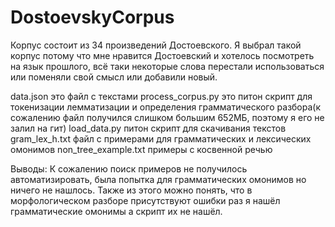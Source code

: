 # DostoevskyCorpus
Корпус состоит из 34 произведений Достоевского. Я выбрал такой корпус потому что мне нравится Достоевский и хотелось посмотреть на язык прошлого, всё таки некоторые слова перестали использоваться или поменяли свой смысл или добавили новый.

data.json это файл с текстами
process_corpus.py это питон скрипт для токенизации лемматизации и определения грамматического разбора(к сожалению файл получился слишком большим 652МБ, поэтому я его не залил на гит)
load_data.py питон скрипт для скачивания текстов
gram_lex_h.txt файл с примерами для грамматических и лексических омонимов
non_tree_example.txt примеры с косвенной речью

Выводы:
К сожалению поиск примеров  не получилось автоматизировать, была попытка для грамматических омонимов но ничего не нашлось.
Также из этого можно понять, что в морфологическом разборе присутствуют ошибки раз я нашёл грамматические омонимы а скрипт их не нашёл.
